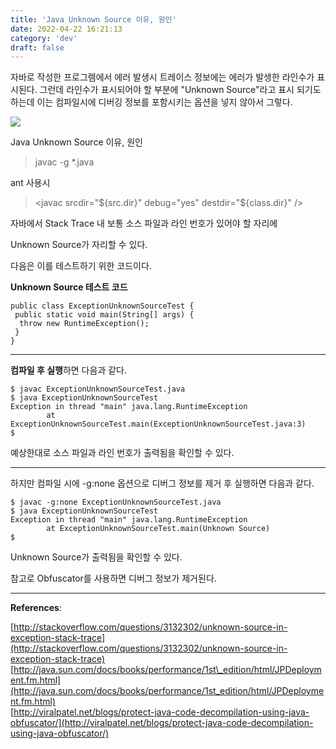```yaml
---
title: 'Java Unknown Source 이유, 원인'
date: 2022-04-22 16:21:13
category: 'dev'
draft: false
---
```


자바로 작성한 프로그렘에서 에러 발생시 트레이스 정보에는 에러가 발생한 라인수가 표시된다. 그런데 라인수가 표시되어야 할 부분에 "Unknown Source"라고 표시 되기도 하는데 이는 컴파일시에 디버깅 정보를 포함시키는 옵션을 넣지 않아서 그렇다.

![](https://blog.kakaocdn.net/dn/bE7l9R/btrlnT8lDfJ/g288HauwsTGnwTVESz1di1/img.jpg)

Java Unknown Source 이유, 원인

> javac -g \*.java

ant 사용시

> <javac srcdir="${src.dir}" debug="yes" destdir="${class.dir}" />

자바에서 Stack Trace 내 보통 소스 파일과 라인 번호가 있어야 할 자리에

Unknown Source가 자리할 수 있다.

다음은 이를 테스트하기 위한 코드이다.

**Unknown Source 테스트 코드**

    public class ExceptionUnknownSourceTest {
     public static void main(String[] args) {
      throw new RuntimeException();
     }
    }

* * *

**컴파일 후 실행**하면 다음과 같다.

    $ javac ExceptionUnknownSourceTest.java
    $ java ExceptionUnknownSourceTest
    Exception in thread "main" java.lang.RuntimeException
            at ExceptionUnknownSourceTest.main(ExceptionUnknownSourceTest.java:3)
    $

예상한대로 소스 파일과 라인 번호가 출력됨을 확인할 수 있다.

* * *

하지만 컴파일 시에 -g:none 옵션으로 디버그 정보를 제거 후 실행하면 다음과 같다.

    $ javac -g:none ExceptionUnknownSourceTest.java
    $ java ExceptionUnknownSourceTest
    Exception in thread "main" java.lang.RuntimeException
            at ExceptionUnknownSourceTest.main(Unknown Source)
    $

Unknown Source가 출력됨을 확인할 수 있다.

참고로 Obfuscator를 사용하면 디버그 정보가 제거된다.

* * *

**References**:

[http://stackoverflow.com/questions/3132302/unknown-source-in-exception-stack-trace](http://stackoverflow.com/questions/3132302/unknown-source-in-exception-stack-trace)  
[http://java.sun.com/docs/books/performance/1st\_edition/html/JPDeployment.fm.html](http://java.sun.com/docs/books/performance/1st_edition/html/JPDeployment.fm.html)  
[http://viralpatel.net/blogs/protect-java-code-decompilation-using-java-obfuscator/](http://viralpatel.net/blogs/protect-java-code-decompilation-using-java-obfuscator/)
